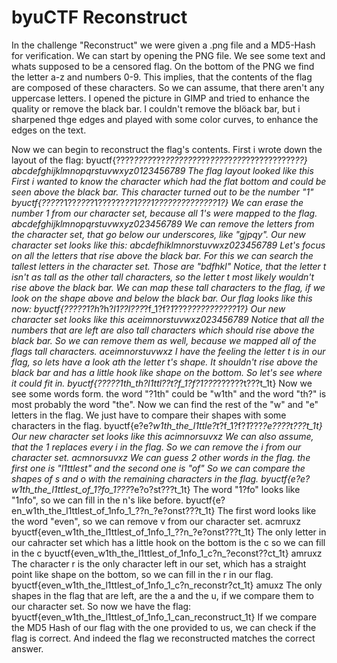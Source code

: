 # byuCTF Reconstruct

In the challenge "Reconstruct" we were given a .png file and a MD5-Hash for verification.
We can start by opening the PNG file. We see some text and whats supposed to be a censored flag.
On the bottom of the PNG we find the letter a-z and numbers 0-9. This implies, that the contents of the flag are composed of these characters. So we can assume, that there aren't any uppercase letters. I opened the picture in GIMP and tried to enhance the quality or remove the black bar. I couldn't remove the blöack bar, but i sharpened thge edges and played with some color curves, to enhance the edges on the text.

Now we can begin to reconstruct the flag's contents.
First i wrote down the layout of the flag:
byuctf{????_????_???_????????_??_????_?_???_???????????_??}
abcdefghijklmnopqrstuvwxyz0123456789
The flag layout looked like this
First i wanted to know the character which had the flat bottom and could be seen above the black bar.
This character turned out to be the number "1"
byuctf{????_?1??_???_?1??????_??_1???_1_???_???????????_1?}
We can erase the number 1 from our character set, because all 1's were mapped to the flag.
abcdefghijklmnopqrstuvwxyz023456789
We can remove the letters from the character set, that go below our underscores, like "gjpqy".
Our new character set looks like this:
abcdefhiklmnorstuvwxz023456789
Let's focus on all the letters that rise above the black bar.
For this we can search the tallest letters in the character set. Those are "bdfhkl" Notice, that the letter t isn't as tall as the other tall characters, so the letter t most likely wouldn't rise above the black bar.
We can map these tall characters to the flag, if we look on the shape above and below the black bar. Our flag looks like this now:
byuctf{????_?1?h_?h?_l1??l???_?f_1?f?_1_???_???????????_1?}
Our new character set looks like this
aceimnorstuvwxz023456789
Notice that all the numbers that are left are also tall characters which should rise above the black bar. So we can remove them as well, because we mapped all of the flags tall characters.
aceimnorstuvwxz
I have the feeling the letter t is in our flag, so lets have a look ath the letter t's shape. It shouldn't rise above the black bar and has a little hook like shape on the bottom. So let's see where it could fit in.
byuctf{????_?1th_th?_l1ttl??t_?f_1?f?_1_???_??????t???t_1t}
Now we see some words form. the word "?1th" could be "w1th" and the word "th?" is most probably the word "the". Now we can find the rest of the "w" and "e" letters in the flag. We just have to compare their shapes with some characters in the flag.
byuctf{e?e?_w1th_the_l1ttle?t_?f_1?f?_1_???_?e????t???t_1t}
Our new character set looks like this
acimnorsuvxz
We can also assume, that the 1 replaces every i in the flag. So we can remove the i from our character set.
acmnorsuvxz
We can guess 2 other words in the flag. the first one is "l1ttlest" and the second one is "of" So we can compare the shapes of s and o with the remaining characters in the flag.
byuctf{e?e?_w1th_the_l1ttlest_of_1?fo_1_???_?e?o?st???t_1t}
The word "1?fo" looks like "1nfo", so we can fill in the n's like before.
byuctf{e?en_w1th_the_l1ttlest_of_1nfo_1_??n_?e?onst???t_1t}
The first word looks like the word "even", so we can remove v from our character set.
acmruxz
byuctf{even_w1th_the_l1ttlest_of_1nfo_1_??n_?e?onst???t_1t}
The only letter in our cahracter set which has a little hook on the bottom is the c so we can fill in the c
byuctf{even_w1th_the_l1ttlest_of_1nfo_1_c?n_?econst??ct_1t}
amruxz
The character r is the only character left in our set, which has a straight point like shape on the bottom, so we can fill in the r in our flag.
byuctf{even_w1th_the_l1ttlest_of_1nfo_1_c?n_reconstr?ct_1t}
amuxz
The only shapes in the flag that are left, are the a and the u, if we compare them to our character set.
So now we have the flag:
byuctf{even_w1th_the_l1ttlest_of_1nfo_1_can_reconstruct_1t}
If we compare the MD5 Hash of our flag with the one provided to us, we can check if the flag is correct. And indeed the flag we reconstructed matches the correct answer.